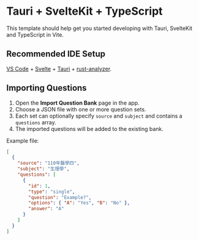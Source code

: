 # Tauri + SvelteKit + TypeScript

This template should help get you started developing with Tauri, SvelteKit and TypeScript in Vite.

## Recommended IDE Setup

[VS Code](https://code.visualstudio.com/) + [Svelte](https://marketplace.visualstudio.com/items?itemName=svelte.svelte-vscode) + [Tauri](https://marketplace.visualstudio.com/items?itemName=tauri-apps.tauri-vscode) + [rust-analyzer](https://marketplace.visualstudio.com/items?itemName=rust-lang.rust-analyzer).

## Importing Questions

1. Open the **Import Question Bank** page in the app.
2. Choose a JSON file with one or more question sets.
3. Each set can optionally specify `source` and `subject` and contains a `questions` array.
4. The imported questions will be added to the existing bank.

Example file:

```json
[
  {
    "source": "110年醫學四",
    "subject": "生理學",
    "questions": [
      {
        "id": 1,
        "type": "single",
        "question": "Example?",
        "options": { "A": "Yes", "B": "No" },
        "answer": "A"
      }
    ]
  }
]
```
